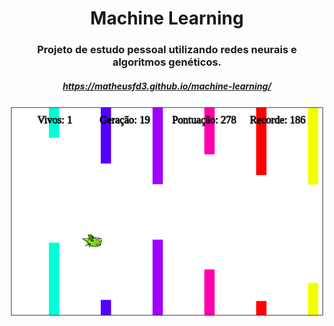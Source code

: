 <h1 align="center">
  Machine Learning
</h1>

<h3 align="center">
  Projeto de estudo pessoal utilizando redes neurais e algoritmos genéticos.
</h3>

<h5 align="center">
  <a href="https://matheusfd3.github.io/machine-learning/">https://matheusfd3.github.io/machine-learning/</a>
</h5>

<h5 align="center">
  <img alt="machine learning" title="machine learning" src=".github/IA-print.png" />
</h5>
